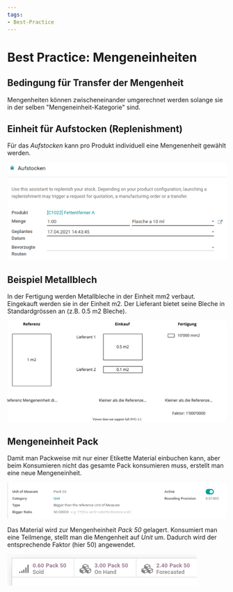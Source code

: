 ```yaml
---
tags:
- Best-Practice
---
```

# Best Practice: Mengeneinheiten

## Bedingung für Transfer der Mengenheit

Mengenheiten können zwischeneinander umgerechnet werden solange sie in der selben "Mengeneinheit-Kategorie" sind.

## Einheit für Aufstocken (Replenishment)

Für das *Aufstocken* kann pro Produkt individuell eine Mengenenheit gewählt werden.

![Best Practice Mengenenheiten Beispiel](assets/Best%20Practice%20Mengenenheiten%20Beispiel.png)

## Beispiel Metallblech

In der Fertigung werden Metallbleche in der Einheit mm2 verbaut. Eingekauft werden sie in der Einheit m2. Der Lieferant bietet seine Bleche in Standardgrössen an (z.B. 0.5 m2 Bleche).

![Best Practice Mengeneinheiten](assets/Best%20Practice%20Mengeneinheiten.svg)


## Mengeneinheit Pack

Damit man Packweise mit nur einer Etikette Material einbuchen kann, aber beim Konsumieren nicht das gesamte Pack konsumieren muss, erstellt man eine neue Mengeneinheit.

![](assets/pBest%20Practice%20Mengeneinheiten%20Pack%2050.png)

Das Material wird zur Mengenheinheit *Pack 50* gelagert. Konsumiert man eine Teilmenge, stellt man die Mengenheit auf *Unit* um. Dadurch wird der entsprechende Faktor (hier 50) angewendet.

![](assets/Best%20Practice%20Mengeneinheiten%20Teilmenge.png)